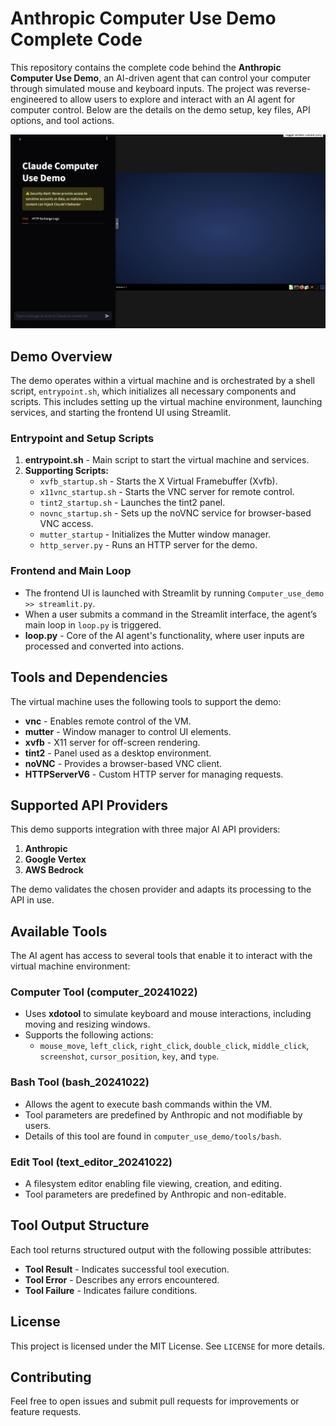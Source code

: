 # Anthropic Computer Use Demo Complete Code

This repository contains the complete code behind the **Anthropic Computer Use Demo**, an AI-driven agent that can control your computer through simulated mouse and keyboard inputs. The project was reverse-engineered to allow users to explore and interact with an AI agent for computer control. Below are the details on the demo setup, key files, API options, and tool actions.

![Claude Computer Use Demo Interface](./UI_screenshot.png)

## Demo Overview

The demo operates within a virtual machine and is orchestrated by a shell script, `entrypoint.sh`, which initializes all necessary components and scripts. This includes setting up the virtual machine environment, launching services, and starting the frontend UI using Streamlit.

### Entrypoint and Setup Scripts

1. **entrypoint.sh** - Main script to start the virtual machine and services.
2. **Supporting Scripts:**
   - `xvfb_startup.sh` - Starts the X Virtual Framebuffer (Xvfb).
   - `x11vnc_startup.sh` - Starts the VNC server for remote control.
   - `tint2_startup.sh` - Launches the tint2 panel.
   - `novnc_startup.sh` - Sets up the noVNC service for browser-based VNC access.
   - `mutter_startup` - Initializes the Mutter window manager.
   - `http_server.py` - Runs an HTTP server for the demo.

### Frontend and Main Loop

- The frontend UI is launched with Streamlit by running `Computer_use_demo >> streamlit.py`.
- When a user submits a command in the Streamlit interface, the agent’s main loop in `loop.py` is triggered.
- **loop.py** - Core of the AI agent's functionality, where user inputs are processed and converted into actions.

## Tools and Dependencies

The virtual machine uses the following tools to support the demo:

- **vnc** - Enables remote control of the VM.
- **mutter** - Window manager to control UI elements.
- **xvfb** - X11 server for off-screen rendering.
- **tint2** - Panel used as a desktop environment.
- **noVNC** - Provides a browser-based VNC client.
- **HTTPServerV6** - Custom HTTP server for managing requests.

## Supported API Providers

This demo supports integration with three major AI API providers:

1. **Anthropic**
2. **Google Vertex**
3. **AWS Bedrock**

The demo validates the chosen provider and adapts its processing to the API in use.

## Available Tools

The AI agent has access to several tools that enable it to interact with the virtual machine environment:

### Computer Tool (computer_20241022)

- Uses **xdotool** to simulate keyboard and mouse interactions, including moving and resizing windows.
- Supports the following actions:
  - `mouse_move`, `left_click`, `right_click`, `double_click`, `middle_click`, `screenshot`, `cursor_position`, `key`, and `type`.

### Bash Tool (bash_20241022)

- Allows the agent to execute bash commands within the VM.
- Tool parameters are predefined by Anthropic and not modifiable by users.
- Details of this tool are found in `computer_use_demo/tools/bash`.

### Edit Tool (text_editor_20241022)

- A filesystem editor enabling file viewing, creation, and editing.
- Tool parameters are predefined by Anthropic and non-editable.

## Tool Output Structure

Each tool returns structured output with the following possible attributes:

- **Tool Result** - Indicates successful tool execution.
- **Tool Error** - Describes any errors encountered.
- **Tool Failure** - Indicates failure conditions.

## License

This project is licensed under the MIT License. See `LICENSE` for more details.

## Contributing

Feel free to open issues and submit pull requests for improvements or feature requests.
